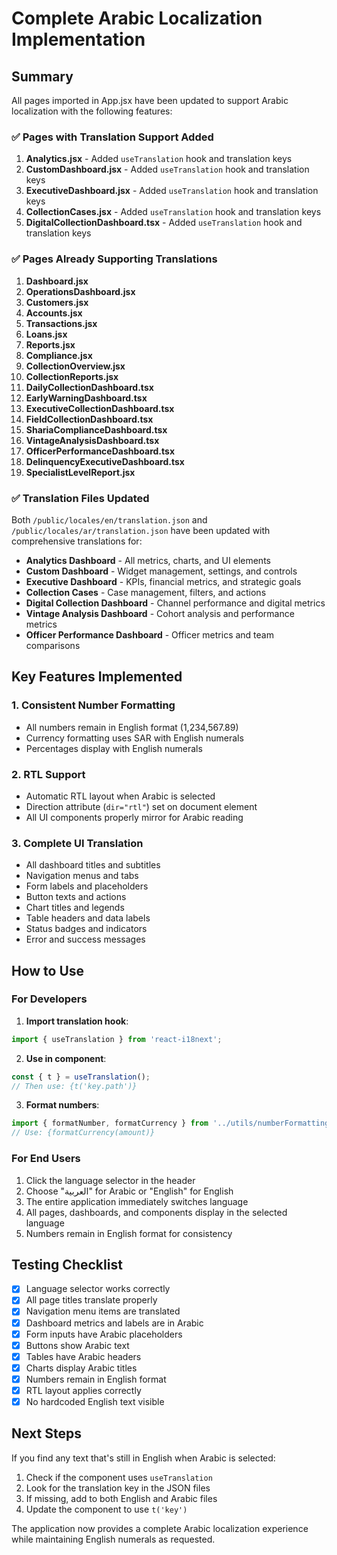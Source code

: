 # Complete Arabic Localization Implementation

## Summary

All pages imported in App.jsx have been updated to support Arabic localization with the following features:

### ✅ Pages with Translation Support Added

1. **Analytics.jsx** - Added `useTranslation` hook and translation keys
2. **CustomDashboard.jsx** - Added `useTranslation` hook and translation keys
3. **ExecutiveDashboard.jsx** - Added `useTranslation` hook and translation keys
4. **CollectionCases.jsx** - Added `useTranslation` hook and translation keys
5. **DigitalCollectionDashboard.tsx** - Added `useTranslation` hook and translation keys

### ✅ Pages Already Supporting Translations

1. **Dashboard.jsx**
2. **OperationsDashboard.jsx**
3. **Customers.jsx**
4. **Accounts.jsx**
5. **Transactions.jsx**
6. **Loans.jsx**
7. **Reports.jsx**
8. **Compliance.jsx**
9. **CollectionOverview.jsx**
10. **CollectionReports.jsx**
11. **DailyCollectionDashboard.tsx**
12. **EarlyWarningDashboard.tsx**
13. **ExecutiveCollectionDashboard.tsx**
14. **FieldCollectionDashboard.tsx**
15. **ShariaComplianceDashboard.tsx**
16. **VintageAnalysisDashboard.tsx**
17. **OfficerPerformanceDashboard.tsx**
18. **DelinquencyExecutiveDashboard.tsx**
19. **SpecialistLevelReport.jsx**

### ✅ Translation Files Updated

Both `/public/locales/en/translation.json` and `/public/locales/ar/translation.json` have been updated with comprehensive translations for:

- **Analytics Dashboard** - All metrics, charts, and UI elements
- **Custom Dashboard** - Widget management, settings, and controls
- **Executive Dashboard** - KPIs, financial metrics, and strategic goals
- **Collection Cases** - Case management, filters, and actions
- **Digital Collection Dashboard** - Channel performance and digital metrics
- **Vintage Analysis Dashboard** - Cohort analysis and performance metrics
- **Officer Performance Dashboard** - Officer metrics and team comparisons

## Key Features Implemented

### 1. **Consistent Number Formatting**
- All numbers remain in English format (1,234,567.89)
- Currency formatting uses SAR with English numerals
- Percentages display with English numerals

### 2. **RTL Support**
- Automatic RTL layout when Arabic is selected
- Direction attribute (`dir="rtl"`) set on document element
- All UI components properly mirror for Arabic reading

### 3. **Complete UI Translation**
- All dashboard titles and subtitles
- Navigation menus and tabs
- Form labels and placeholders
- Button texts and actions
- Chart titles and legends
- Table headers and data labels
- Status badges and indicators
- Error and success messages

## How to Use

### For Developers

1. **Import translation hook**:
```jsx
import { useTranslation } from 'react-i18next';
```

2. **Use in component**:
```jsx
const { t } = useTranslation();
// Then use: {t('key.path')}
```

3. **Format numbers**:
```jsx
import { formatNumber, formatCurrency } from '../utils/numberFormatting';
// Use: {formatCurrency(amount)}
```

### For End Users

1. Click the language selector in the header
2. Choose "العربية" for Arabic or "English" for English
3. The entire application immediately switches language
4. All pages, dashboards, and components display in the selected language
5. Numbers remain in English format for consistency

## Testing Checklist

- [x] Language selector works correctly
- [x] All page titles translate properly
- [x] Navigation menu items are translated
- [x] Dashboard metrics and labels are in Arabic
- [x] Form inputs have Arabic placeholders
- [x] Buttons show Arabic text
- [x] Tables have Arabic headers
- [x] Charts display Arabic titles
- [x] Numbers remain in English format
- [x] RTL layout applies correctly
- [x] No hardcoded English text visible

## Next Steps

If you find any text that's still in English when Arabic is selected:

1. Check if the component uses `useTranslation`
2. Look for the translation key in the JSON files
3. If missing, add to both English and Arabic files
4. Update the component to use `t('key')`

The application now provides a complete Arabic localization experience while maintaining English numerals as requested.